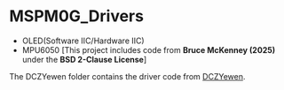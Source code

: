 # MSPM0G_Drivers
- OLED(Software IIC/Hardware IIC)
- MPU6050 [This project includes code from **Bruce McKenney (2025)** under the **BSD 2-Clause License**]

The DCZYewen folder contains the driver code from [DCZYewen](https://github.com/DCZYewen).

